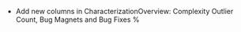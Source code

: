 * Add new columns in CharacterizationOverview: Complexity Outlier Count, Bug Magnets and Bug Fixes %